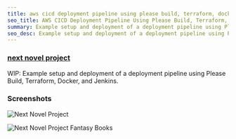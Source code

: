 ```yaml
---
title: aws cicd deployment pipeline using please build, terraform, docker, and jenkins
seo_title: AWS CICD Deployment Pipeline Using Please Build, Terraform, Docker, and Jenkins
summary: Example setup and deployment of a deployment pipeline using Please Build, Terraform, Docker, and Jenkins
seo_desc: Example setup and deployment of a deployment pipeline using Please Build, Terraform, Docker, and Jenkins
---
```

### [next novel project](https://nextnovelproject.com/)

WIP: Example setup and deployment of a deployment pipeline using Please Build, Terraform, Docker, and Jenkins.

### Screenshots

![Next Novel Project](/img/next-novel-project.png)

![Next Novel Project Fantasy Books](/img/next-novel-project-fantasy.png)
